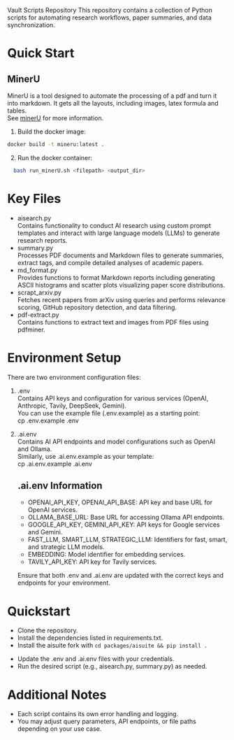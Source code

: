 Vault Scripts Repository
This repository contains a collection of Python scripts for automating research workflows, paper summaries, and data synchronization.


# Quick Start

## MinerU 
MinerU is a tool designed to automate the processing of a pdf and turn it into markdown. It gets all the layouts, including images, latex formula and tables.  
 See [minerU](https://github.com/opendatalab/MinerU) for more information.
1. Build the docker image:
```bash
docker build -t mineru:latest .
```
2. Run the docker container:
```bash
  bash run_minerU.sh <filepath> <output_dir>
```



# Key Files

- aisearch.py  
  Contains functionality to conduct AI research using custom prompt templates and interact with large language models (LLMs) to generate research reports.
- summary.py  
  Processes PDF documents and Markdown files to generate summaries, extract tags, and compile detailed analyses of academic papers.
- md_format.py  
  Provides functions to format Markdown reports including generating ASCII histograms and scatter plots visualizing paper score distributions.
- scrapt_arxiv.py  
  Fetches recent papers from arXiv using queries and performs relevance scoring, GitHub repository detection, and data filtering.
- pdf-extract.py  
  Contains functions to extract text and images from PDF files using pdfminer.

# Environment Setup

There are two environment configuration files:

1. .env  
   Contains API keys and configuration for various services (OpenAI, Anthropic, Tavily, DeepSeek, Gemini).  
   You can use the example file (.env.example) as a starting point:  
   cp .env.example .env  
2. .ai.env  
   Contains AI API endpoints and model configurations such as OpenAI and Ollama.  
   Similarly, use .ai.env.example as your template:  
   cp .ai.env.example .ai.env  

   ## .ai.env Information
   - OPENAI_API_KEY, OPENAI_API_BASE: API key and base URL for OpenAI services.
   - OLLAMA_BASE_URL: Base URL for accessing Ollama API endpoints.
   - GOOGLE_API_KEY, GEMINI_API_KEY: API keys for Google services and Gemini.
   - FAST_LLM, SMART_LLM, STRATEGIC_LLM: Identifiers for fast, smart, and strategic LLM models.
   - EMBEDDING: Model identifier for embedding services.
   - TAVILY_API_KEY: API key for Tavily services.

   Ensure that both .env and .ai.env are updated with the correct keys and endpoints for your environment.

# Quickstart

- Clone the repository.
- Install the dependencies listed in requirements.txt.
- Install the aisuite fork with ```cd packages/aisuite && pip install .```
<!-- - Install Ollama for Local LLM. -->
- Update the .env and .ai.env files with your credentials.
- Run the desired script (e.g., aisearch.py, summary.py) as needed.


# Additional Notes

- Each script contains its own error handling and logging.
- You may adjust query parameters, API endpoints, or file paths depending on your use case.